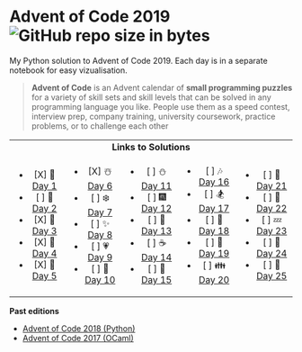 # Advent of Code 2019  ![GitHub repo size in bytes](https://img.shields.io/github/repo-size/ameroyer/advent_of_code_2019.svg) 

My Python solution to Advent of Code 2019. Each day is in a separate notebook for easy vizualisation. 

> **Advent of Code** is an Advent calendar of **small programming puzzles** for a variety of skill sets and skill levels that can be solved in any programming language you like.
People use them as a speed contest, interview prep, company training, university coursework, practice problems, or to challenge each other


<table style='text-align:center'>
<tr>
<td colspan="5" align='center'><b>Links to Solutions</b></td>
</tr>

<tr>
<td>
<ul>
<li> [X] 🎅 <a href="https://github.com/ameroyer/advent_of_code_2019/blob/master/day01.ipynb">Day 1</a>
<li> [ ] 🎁 <a href="https://github.com/ameroyer/advent_of_code_2019/blob/master/day02.ipynb">Day 2</a>
<li> [X] 🎄 <a href="https://github.com/ameroyer/advent_of_code_2019/blob/master/day03.ipynb">Day 3</a>
<li> [X] 🌠 <a href="https://github.com/ameroyer/advent_of_code_2019/blob/master/day04.ipynb">Day 4</a>
<li> [X] 🍰 <a href="https://github.com/ameroyer/advent_of_code_2019/blob/master/day05.ipynb">Day 5</a>
</ul>
</td>

<td>
<ul>
<li> [X] ☃️ <a href="https://github.com/ameroyer/advent_of_code_2019/blob/master/day06.ipynb">Day 6</a>
<li> [ ] ❄️ <a href="https://github.com/ameroyer/advent_of_code_2019/blob/master/day07.ipynb">Day 7</a>
<li> [ ] ✨ <a href="https://github.com/ameroyer/advent_of_code_2019/blob/master/day08.ipynb">Day 8</a>
<li> [ ] 💗 <a href="https://github.com/ameroyer/advent_of_code_2019/blob/master/day09.ipynb">Day 9</a>
<li> [ ] 🍬 <a href="https://github.com/ameroyer/advent_of_code_2019/blob/master/day10.ipynb">Day 10</a>
</ul>
</td>

<td>
<ul>
<li> [ ] ⛄ <a href="https://github.com/ameroyer/advent_of_code_2019/blob/master/day11.ipynb">Day 11</a>
<li> [ ] 🎆 <a href="https://github.com/ameroyer/advent_of_code_2019/blob/master/day12.ipynb">Day 12</a>
<li> [ ] 🍭 <a href="https://github.com/ameroyer/advent_of_code_2019/blob/master/day13.ipynb">Day 13</a>
<li> [ ] ☕ <a href="https://github.com/ameroyer/advent_of_code_2019/blob/master/day14.ipynb">Day 14</a>
<li> [ ] 🌰 <a href="https://github.com/ameroyer/advent_of_code_2019/blob/master/day15.ipynb">Day 15</a>
</ul>
</td>

<td>
<ul>
<li> [ ] 🎶 <a href="https://github.com/ameroyer/advent_of_code_2019/blob/master/day16.ipynb">Day 16</a>
<li> [ ] 🏂 <a href="https://github.com/ameroyer/advent_of_code_2019/blob/master/day17.ipynb">Day 17</a>
<li> [ ] 🍠 <a href="https://github.com/ameroyer/advent_of_code_2019/blob/master/day18.ipynb">Day 18</a>
<li> [ ] 🍫 <a href="https://github.com/ameroyer/advent_of_code_2019/blob/master/day19.ipynb">Day 19</a>
<li> [ ] 👪 <a href="https://github.com/ameroyer/advent_of_code_2019/blob/master/day20.ipynb">Day 20</a>
</ul>
</td>

<td>
<ul>
<li> [ ] 🍪 <a href="https://github.com/ameroyer/advent_of_code_2019/blob/master/day21.ipynb">Day 21</a>
<li> [ ] 🎀 <a href="https://github.com/ameroyer/advent_of_code_2019/blob/master/day22.ipynb">Day 22</a>
<li> [ ] 💤 <a href="https://github.com/ameroyer/advent_of_code_2019/blob/master/day23.ipynb">Day 23</a>
<li> [ ] 🎉 <a href="https://github.com/ameroyer/advent_of_code_2019/blob/master/day24.ipynb">Day 24</a>
<li> [ ] 💫 <a href="https://github.com/ameroyer/advent_of_code_2019/blob/master/day25.ipynb">Day 25</a>
</ul>
</td>
</tr>
</table>


**Past editions**

 * [Advent of Code 2018 (Python)](https://github.com/ameroyer/advent_of_code_2018)
 * [Advent of Code 2017 (OCaml)](https://github.com/ameroyer/advent_of_code_2017)
